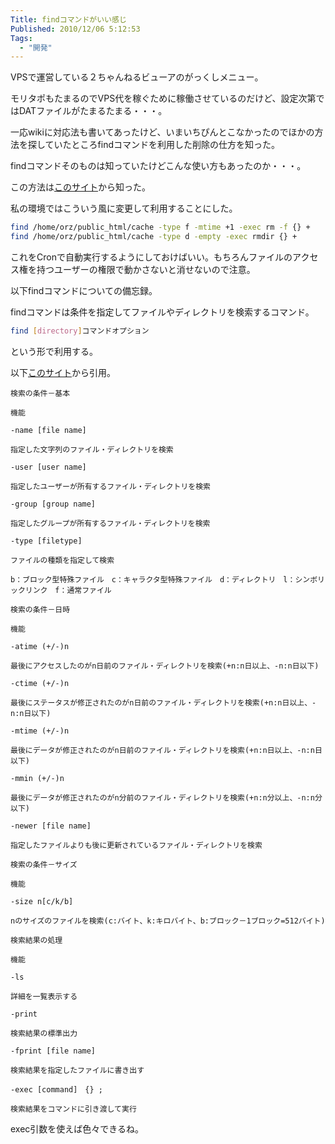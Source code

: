 ```yaml
---
Title: findコマンドがいい感じ
Published: 2010/12/06 5:12:53
Tags:
  - "開発"
---
```

VPSで運営している２ちゃんねるビューアのがっくしメニュー。

モリタポもたまるのでVPS代を稼ぐために稼働させているのだけど、設定次第ではDATファイルがたまるたまる・・・。

一応wikiに対応法も書いてあったけど、いまいちぴんとこなかったのでほかの方法を探していたところfindコマンドを利用した削除の仕方を知った。

findコマンドそのものは知っていたけどこんな使い方もあったのか・・・。


この方法は[このサイト](http://www.tukizakura.org/wiki/index.php?%E4%BD%9C%E6%A5%AD%E5%B1%A5%E6%AD%B4%EF%BC%92%EF%BC%90%EF%BC%90%EF%BC%98%E5%B9%B4)から知った。

私の環境ではこういう風に変更して利用することにした。

```sh
find /home/orz/public_html/cache -type f -mtime +1 -exec rm -f {} +
find /home/orz/public_html/cache -type d -empty -exec rmdir {} +
```

これをCronで自動実行するようにしておけばいい。もちろんファイルのアクセス権を持つユーザーの権限で動かさないと消せないので注意。

以下findコマンドについての備忘録。

findコマンドは条件を指定してファイルやディレクトリを検索するコマンド。

```sh
find [directory]コマンドオプション
```
という形で利用する。

以下[このサイト](http://www.k-tanaka.net/unix/find.html)から引用。

```
検索の条件－基本

機能

-name [file name]

指定した文字列のファイル・ディレクトリを検索

-user [user name]

指定したユーザーが所有するファイル・ディレクトリを検索

-group [group name]

指定したグループが所有するファイル・ディレクトリを検索

-type [filetype]

ファイルの種類を指定して検索

b：ブロック型特殊ファイル　c：キャラクタ型特殊ファイル　d：ディレクトリ　l：シンボリックリンク　f：通常ファイル

検索の条件－日時

機能

-atime (+/-)n

最後にアクセスしたのがn日前のファイル・ディレクトリを検索(+n:n日以上、-n:n日以下)

-ctime (+/-)n

最後にステータスが修正されたのがn日前のファイル・ディレクトリを検索(+n:n日以上、-n:n日以下)

-mtime (+/-)n

最後にデータが修正されたのがn日前のファイル・ディレクトリを検索(+n:n日以上、-n:n日以下)

-mmin (+/-)n

最後にデータが修正されたのがn分前のファイル・ディレクトリを検索(+n:n分以上、-n:n分以下)

-newer [file name]

指定したファイルよりも後に更新されているファイル・ディレクトリを検索

検索の条件－サイズ

機能

-size n[c/k/b]

nのサイズのファイルを検索(c:バイト、k:キロバイト、b:ブロック－1ブロック=512バイト)

検索結果の処理

機能

-ls

詳細を一覧表示する

-print

検索結果の標準出力

-fprint [file name]

検索結果を指定したファイルに書き出す

-exec [command]　{} ;

検索結果をコマンドに引き渡して実行
```

exec引数を使えば色々できるね。